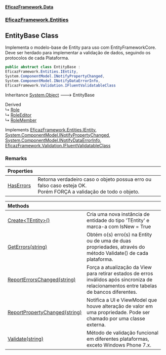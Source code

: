 #### [EficazFramework.Data](EficazFrameworkData.md 'EficazFramework Data')
### [EficazFramework.Entities](EficazFrameworkData.md#EficazFramework_Entities 'EficazFramework.Entities')
## EntityBase Class
Implementa o modelo-base de Entity para uso com EntityFrameworkCore.  
Deve ser herdado para implementar a validação de dados, seguindo os protocolos de cada Plataforma.  
```csharp
public abstract class EntityBase :
EficazFramework.Entities.IEntity,
System.ComponentModel.INotifyPropertyChanged,
System.ComponentModel.INotifyDataErrorInfo,
EficazFramework.Validation.IFluentValidatableClass
```

Inheritance [System.Object](https://docs.microsoft.com/en-us/dotnet/api/System.Object 'System.Object') &#129106; EntityBase  

Derived  
&#8627; [Role](Role.md 'EficazFramework.Security.Role')  
&#8627; [RoleEditor](RoleEditor.md 'EficazFramework.Security.RoleEditor')  
&#8627; [RoleMember](RoleMember.md 'EficazFramework.Security.RoleMember')  

Implements [EficazFramework.Entities.IEntity](https://docs.microsoft.com/en-us/dotnet/api/EficazFramework.Entities.IEntity 'EficazFramework.Entities.IEntity'), [System.ComponentModel.INotifyPropertyChanged](https://docs.microsoft.com/en-us/dotnet/api/System.ComponentModel.INotifyPropertyChanged 'System.ComponentModel.INotifyPropertyChanged'), [System.ComponentModel.INotifyDataErrorInfo](https://docs.microsoft.com/en-us/dotnet/api/System.ComponentModel.INotifyDataErrorInfo 'System.ComponentModel.INotifyDataErrorInfo'), [EficazFramework.Validation.IFluentValidatableClass](https://docs.microsoft.com/en-us/dotnet/api/EficazFramework.Validation.IFluentValidatableClass 'EficazFramework.Validation.IFluentValidatableClass')  
### Remarks

| Properties | |
| :--- | :--- |
| [HasErrors](EntityBase_HasErrors.md 'EficazFramework.Entities.EntityBase.HasErrors') | Retorna verdadeiro caso o objeto possua erro ou falso caso esteja OK.<br/>Porém FORÇA a validação de todo o objeto.<br/> |

| Methods | |
| :--- | :--- |
| [Create&lt;TEntity&gt;()](EntityBase_Create_TEntity_().md 'EficazFramework.Entities.EntityBase.Create&lt;TEntity&gt;()') | Cria uma nova instância de entidade do tipo 'TEntity' e marca-a com IsNew = True<br/> |
| [GetErrors(string)](EntityBase_GetErrors(string).md 'EficazFramework.Entities.EntityBase.GetErrors(string)') | Obtém o(s) erro(s) na Entity ou de uma de duas propriedades, através do método Validate() de cada plataforma.<br/> |
| [ReportErrorsChanged(string)](EntityBase_ReportErrorsChanged(string).md 'EficazFramework.Entities.EntityBase.ReportErrorsChanged(string)') | Força a atualização da View para retirar estados de erros inválidos após sincroniza de relacionamentos entre tabelas de bancos diferentes.<br/> |
| [ReportPropertyChanged(string)](EntityBase_ReportPropertyChanged(string).md 'EficazFramework.Entities.EntityBase.ReportPropertyChanged(string)') | Notifica a UI e ViewModel que houve alteração de valor em uma propriedade. Pode ser chamado por uma classe externa.<br/> |
| [Validate(string)](EntityBase_Validate(string).md 'EficazFramework.Entities.EntityBase.Validate(string)') | Método de validação funcional em diferentes plataformas, exceto Windows Phone 7.x.<br/> |
